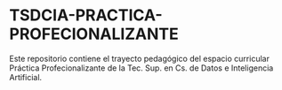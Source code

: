 # TSDCIA-PRACTICA-PROFECIONALIZANTE
Este repositorio contiene el trayecto pedagógico del espacio curricular Práctica Profecionalizante de la Tec. Sup. en Cs. de Datos e Inteligencia Artificial.
